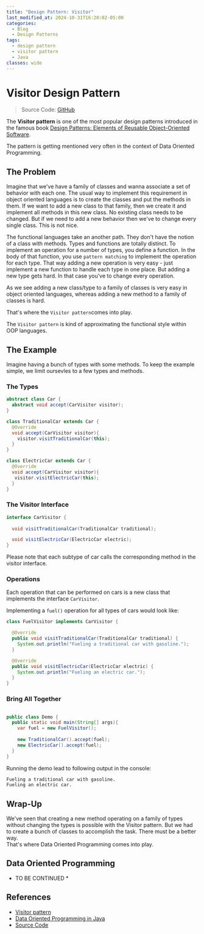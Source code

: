 ```yaml
---
title: "Design Pattern: Visitor"
last_modified_at: 2024-10-31T16:20:02-05:00
categories:
  - Blog
  - Design Patterns
tags:
  - design pattern
  - visitor pattern
  - Java
classes: wide  
---
```


# Visitor Design Pattern

> Source Code: [GitHub](https://github.com/tokalak/visitor-pattern-in-java)

The **Visitor pattern** is one of the most popular design patterns introduced in the famous book [Design Patterns: Elements of Reusable Object-Oriented Software](https://en.wikipedia.org/wiki/Design_Patterns).

The pattern is getting mentioned very often in the context of Data Oriented Programming.

## The Problem

Imagine that we've have a family of classes and wanna associate a set of behavior with each one. The usual way to implement this requirement in object oriented languages is to create the classes and put the methods in them. If we want to add a new class to that family, then we create it and implement all methods in this new class. No existing class needs to be changed. But if we need to add a new behavior then we've to change every single class. This is not nice.

The functional languages take an another path. They don't have the notion of a class with methods. Types and functions are totally distinct. To implement an operation for a number of types, you define a function. In the body of that function, you use `pattern matching` to implement the operation for each type. That way adding a new operation is very easy - just implement a new function to handle each type in one place. But adding a new type gets hard. In that case you've to change every operation.

As we see adding a new class/type to a family of classes is very easy in object oriented languages, whereas adding a new method to a family of classes is hard.

That's where the `Visitor pattern`comes into play.

The `Visitor pattern` is kind of approximating the functional style within OOP languages.

## The Example

Imagine having a bunch of types with some methods. 
To keep the example simple, we limit oursevles to a few types and methods.

### The Types

```java
abstract class Car {
  abstract void accept(CarVisitor visitor);
}

class TraditionalCar extends Car {
  @Override
  void accept(CarVisitor visitor){
    visitor.visitTraditionalCar(this);
  }
}

class ElectricCar extends Car {
  @Override
  void accept(CarVisitor visitor){
   visitor.visitElectricCar(this); 
  }
}
```

### The Visitor Interface

```java
interface CarVisitor {
  
  void visitTraditionalCar(TraditionalCar traditional);

  void visitElectricCar(ElectricCar electric);
}
```
Please note that each subtype of car calls the corresponding method in the visitor interface.

### Operations

Each operation that can be performed on cars is a new class that implements the interface `CarVisitor`.

Implementing a `fuel()` operation for all types of cars would look like:

```java
class FuelVisitor implements CarVisitor {

  @Override
  public void visitTraditionalCar(TraditionalCar traditional) {
    System.out.println("Fueling a traditional car with gasoline.");
  }

  @Override
  public void visitElectricCar(ElectricCar electric) {
    System.out.println("Fueling an electric car.");
  }
}

```

### Bring All Together

```java

public class Demo {
  public static void main(String[] args){
    var fuel = new FuelVisitor();
    
    new TraditionalCar().accept(fuel);
    new ElectricCar().accept(fuel);
  }
}

```

Running the demo lead to following output in the console:

```bash
Fueling a traditional car with gasoline.
Fueling an electric car.
```

## Wrap-Up

We've seen that creating a new method operating on a family of types without changing the types is possible with the Visitor pattern.
But we had to create a bunch of classes to accomplish the task. There must be a better way.  
That's where Data Oriented Programming comes into play.

## Data Oriented Programming

* TO BE CONTINUED *

## References

- [Visitor pattern](https://en.wikipedia.org/wiki/Visitor_pattern)
- [Data Oriented Programming in Java](https://www.infoq.com/articles/data-oriented-programming-java)
- [Source Code](https://github.com/tokalak/visitor-pattern-in-java)
